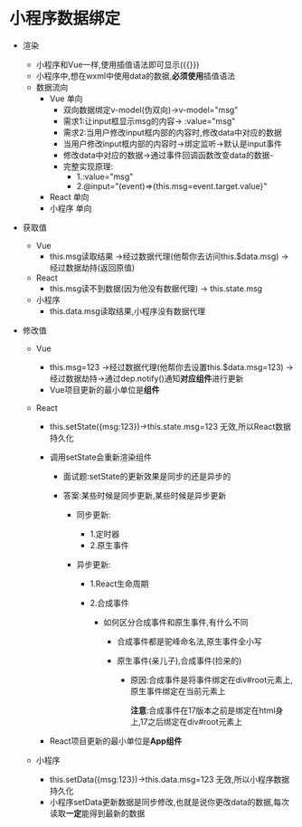 # 小程序数据绑定

- 渲染
  - 小程序和Vue一样,使用插值语法即可显示({{}})
  - 小程序中,想在wxml中使用data的数据,**必须使用**插值语法
  - 数据流向
    - Vue 单向
      - 双向数据绑定v-model(伪双向)->v-model="msg"
      - 需求1:让input框显示msg的内容-> :value="msg"
      - 需求2:当用户修改input框内部的内容时,修改data中对应的数据
      - 当用户修改input框内部的内容时->绑定监听->默认是input事件
      - 修改data中对应的数据->通过事件回调函数改变data的数据-
      - 完整实现原理:
        - 1.:value="msg"
        - 2.@input="(event)=>{this.msg=event.target.value}"
    - React 单向
    - 小程序 单向



- 获取值
  - Vue
    - this.msg读取结果	->经过数据代理(他帮你去访问this.$data.msg)	->经过数据劫持(返回原值)
  - React
    - this.msg读不到数据(因为他没有数据代理) -> this.state.msg
  - 小程序
    - this.data.msg读取结果,小程序没有数据代理



- 修改值

  - Vue

    - this.msg=123 	->经过数据代理(他帮你去设置this.$data.msg=123)	->经过数据劫持->通过dep.notify()通知**对应组件**进行更新
    - Vue项目更新的最小单位是**组件**

  - React

    - this.setState({msg:123})->this.state.msg=123 无效,所以React数据持久化

    - 调用setState会重新渲染组件

      - 面试题:setState的更新效果是同步的还是异步的

      - 答案:某些时候是同步更新,某些时候是异步更新

        - 同步更新:

          - 1.定时器
          - 2.原生事件

        - 异步更新:

          - 1.React生命周期

          - 2.合成事件

            - 如何区分合成事件和原生事件,有什么不同

              - 合成事件都是驼峰命名法,原生事件全小写

              - 原生事件(亲儿子),合成事件(捡来的)

                - 原因:合成事件是将事件绑定在div#root元素上,原生事件绑定在当前元素上

                  **注意**:合成事件在17版本之前是绑定在html身上,17之后绑定在div#root元素上

    - React项目更新的最小单位是**App组件**

  - 小程序

    - this.setData({msg:123})->this.data.msg=123 无效,所以小程序数据持久化
    - 小程序setData更新数据是同步修改,也就是说你更改data的数据,每次读取**一定**能得到最新的数据